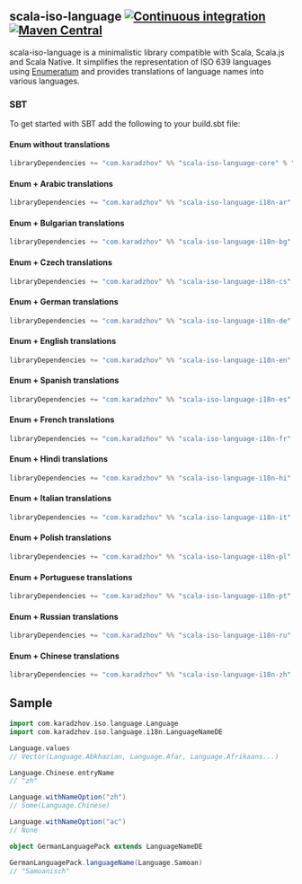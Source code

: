 ## scala-iso-language [![Continuous integration](https://github.com/karadzhov/scala-iso-language/actions/workflows/release.yml/badge.svg)](https://github.com/karadzhov/scala-iso-language/actions/workflows/release.yml) [![Maven Central](https://maven-badges.herokuapp.com/maven-central/com.karadzhov/scala-iso-language-core_2.12/badge.svg)](https://maven-badges.herokuapp.com/maven-central/com.karadzhov/scala-iso-language-core_2.12)

scala-iso-language is a minimalistic library compatible with Scala, Scala.js and Scala Native. It simplifies the representation of ISO 639 languages using [Enumeratum](https://github.com/lloydmeta/enumeratum) and provides translations of language names into various languages.

### SBT

To get started with SBT add the following to your build.sbt file:

#### Enum without translations
``` scala   
libraryDependencies += "com.karadzhov" %% "scala-iso-language-core" % "0.3.1"
```

#### Enum + Arabic translations
``` scala   
libraryDependencies += "com.karadzhov" %% "scala-iso-language-i18n-ar" % "0.3.1"
```

#### Enum + Bulgarian translations 
``` scala   
libraryDependencies += "com.karadzhov" %% "scala-iso-language-i18n-bg" % "0.3.1"
```

#### Enum + Czech translations 
``` scala   
libraryDependencies += "com.karadzhov" %% "scala-iso-language-i18n-cs" % "0.3.1"
```

#### Enum + German translations 
``` scala   
libraryDependencies += "com.karadzhov" %% "scala-iso-language-i18n-de" % "0.3.1"
```

#### Enum + English translations
``` scala   
libraryDependencies += "com.karadzhov" %% "scala-iso-language-i18n-en" % "0.3.1"
```

#### Enum + Spanish translations
``` scala   
libraryDependencies += "com.karadzhov" %% "scala-iso-language-i18n-es" % "0.3.1"
```

#### Enum + French translations
``` scala   
libraryDependencies += "com.karadzhov" %% "scala-iso-language-i18n-fr" % "0.3.1"
```

#### Enum + Hindi translations
``` scala   
libraryDependencies += "com.karadzhov" %% "scala-iso-language-i18n-hi" % "0.3.1"
```

#### Enum + Italian translations
``` scala   
libraryDependencies += "com.karadzhov" %% "scala-iso-language-i18n-it" % "0.3.1"
```

#### Enum + Polish translations
``` scala   
libraryDependencies += "com.karadzhov" %% "scala-iso-language-i18n-pl" % "0.3.1"
```

#### Enum + Portuguese translations
``` scala   
libraryDependencies += "com.karadzhov" %% "scala-iso-language-i18n-pt" % "0.3.1"
```

#### Enum + Russian translations
``` scala   
libraryDependencies += "com.karadzhov" %% "scala-iso-language-i18n-ru" % "0.3.1"
```

#### Enum + Chinese translations
``` scala   
libraryDependencies += "com.karadzhov" %% "scala-iso-language-i18n-zh" % "0.3.1"
```

## Sample

```scala
import com.karadzhov.iso.language.Language
import com.karadzhov.iso.language.i18n.LanguageNameDE

Language.values
// Vector(Language.Abkhazian, Language.Afar, Language.Afrikaans...)

Language.Chinese.entryName
// "zh"

Language.withNameOption("zh")
// Some(Language.Chinese)

Language.withNameOption("ac")
// None

object GermanLanguagePack extends LanguageNameDE

GermanLanguagePack.languageName(Language.Samoan)
// "Samoanisch"

```